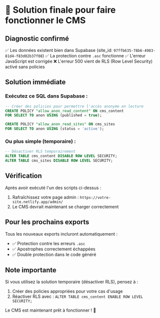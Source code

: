 # 🎯 Solution finale pour faire fonctionner le CMS

## Diagnostic confirmé

✅ Les données existent bien dans Supabase (site_id: `97ffb635-78b6-4983-81d4-f83d02b37f08`)
✅ La protection contre `.asc` fonctionne
✅ L'erreur JavaScript est corrigée
❌ L'erreur 500 vient de RLS (Row Level Security) activé sans policies

## Solution immédiate

### Exécutez ce SQL dans Supabase :

```sql
-- Créer des policies pour permettre l'accès anonyme en lecture
CREATE POLICY "allow_anon_read_content" ON cms_content
FOR SELECT TO anon USING (published = true);

CREATE POLICY "allow_anon_read_sites" ON cms_sites
FOR SELECT TO anon USING (status = 'active');
```

### Ou plus simple (temporaire) :

```sql
-- Désactiver RLS temporairement
ALTER TABLE cms_content DISABLE ROW LEVEL SECURITY;
ALTER TABLE cms_sites DISABLE ROW LEVEL SECURITY;
```

## Vérification

Après avoir exécuté l'un des scripts ci-dessus :
1. Rafraîchissez votre page admin : `https://votre-site.netlify.app/admin/`
2. Le CMS devrait maintenant se charger correctement

## Pour les prochains exports

Tous les nouveaux exports incluront automatiquement :
- ✅ Protection contre les erreurs `.asc`
- ✅ Apostrophes correctement échappées
- ✅ Double protection dans le code généré

## Note importante

Si vous utilisez la solution temporaire (désactiver RLS), pensez à :
1. Créer des policies appropriées pour votre cas d'usage
2. Réactiver RLS avec : `ALTER TABLE cms_content ENABLE ROW LEVEL SECURITY;`

Le CMS est maintenant prêt à fonctionner ! 🚀
